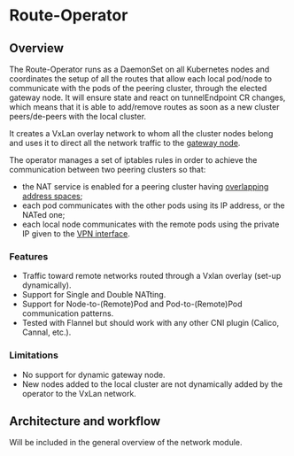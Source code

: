 # Route-Operator
## Overview
The Route-Operator runs as a DaemonSet on all Kubernetes nodes and coordinates the setup of all the routes that allow each local pod/node to communicate with the pods of the peering cluster, through the elected gateway node.
It will ensure state and react on tunnelEndpoint CR changes, which means that it is able to add/remove routes as soon as a new cluster peers/de-peers with the local cluster.

It creates a VxLan overlay network to whom all the cluster nodes belong and uses it to direct all the network traffic to the [gateway node](liqonet_tunnelEndpoint.md).

The operator manages a set of iptables rules in order to achieve the communication between two peering clusters so that:
* the NAT service is enabled for a peering cluster having [overlapping address spaces](liqonet_tunEndCreator.md);
* each pod communicates with the other pods using its IP address, or the NATed one;
* each local node communicates with the remote pods using the private IP given to the [VPN interface](liqonet_tunnelEndpoint.md).


### Features
* Traffic toward remote networks routed through a Vxlan overlay (set-up dynamically).
* Support for Single and Double NATting.
* Support for Node-to-(Remote)Pod and Pod-to-(Remote)Pod communication patterns.
* Tested with Flannel but should work with any other CNI plugin (Calico, Cannal, etc.).

### Limitations
* No support for dynamic gateway node.
* New nodes added to the local cluster are not dynamically added by the operator to the VxLan network.

## Architecture and workflow
Will be included in the general overview of the network module.
